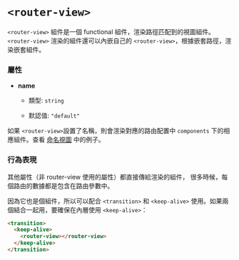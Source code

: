 
# `<router-view>`

`<router-view>` 組件是一個 functional 組件，渲染路徑匹配到的視圖組件。`<router-view>` 渲染的組件還可以內嵌自己的 `<router-view>`，根據嵌套路徑，渲染嵌套組件。

### 屬性

- **name**

  - 類型: `string`

  - 默認值: `"default"`

如果 `<router-view>`設置了名稱，則會渲染對應的路由配置中 `components` 下的相應組件。查看 [命名視圖](../essentials/named-views.md) 中的例子。

### 行為表現

其他屬性（非 router-view 使用的屬性）都直接傳給渲染的組件，
很多時候，每個路由的數據都是包含在路由參數中。

因為它也是個組件，所以可以配合 `<transition>` 和 `<keep-alive>` 使用。如果兩個結合一起用，要確保在內層使用 `<keep-alive>`：

``` html
<transition>
  <keep-alive>
    <router-view></router-view>
  </keep-alive>
</transition>
```

